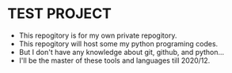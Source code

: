 # TEST PROJECT

- This repogitory is for my own private repogitory.
- This repogitory will host some my python programing codes.
- But I don't have any knowledge about git, github, and python...
- I'll be the master of these tools and languages till 2020/12.

